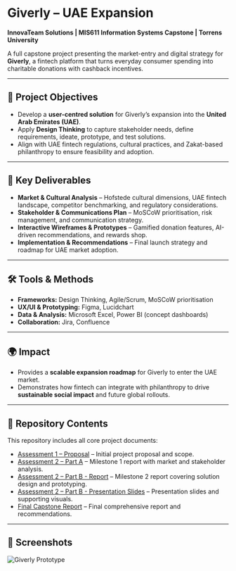 # Giverly – UAE Expansion
**InnovaTeam Solutions | MIS611 Information Systems Capstone | Torrens University**

A full capstone project presenting the market-entry and digital strategy for **Giverly**, a fintech platform that turns everyday consumer spending into charitable donations with cashback incentives.

---

## 🎯 Project Objectives
- Develop a **user-centred solution** for Giverly’s expansion into the **United Arab Emirates (UAE)**.
- Apply **Design Thinking** to capture stakeholder needs, define requirements, ideate, prototype, and test solutions.
- Align with UAE fintech regulations, cultural practices, and Zakat-based philanthropy to ensure feasibility and adoption.

---

## 📑 Key Deliverables
- **Market & Cultural Analysis** – Hofstede cultural dimensions, UAE fintech landscape, competitor benchmarking, and regulatory considerations.  
- **Stakeholder & Communications Plan** – MoSCoW prioritisation, risk management, and communication strategy.
- **Interactive Wireframes & Prototypes** – Gamified donation features, AI-driven recommendations, and rewards shop.
- **Implementation & Recommendations** – Final launch strategy and roadmap for UAE market adoption.

---

## 🛠 Tools & Methods
- **Frameworks:** Design Thinking, Agile/Scrum, MoSCoW prioritisation  
- **UX/UI & Prototyping:** Figma, Lucidchart  
- **Data & Analysis:** Microsoft Excel, Power BI (concept dashboards)  
- **Collaboration:** Jira, Confluence

---

## 🌍 Impact
- Provides a **scalable expansion roadmap** for Giverly to enter the UAE market.
- Demonstrates how fintech can integrate with philanthropy to drive **sustainable social impact** and future global rollouts.

---

## 📂 Repository Contents
This repository includes all core project documents:

- [Assessment 1 – Proposal](docs/MIS611_Information_Sys_Capstone_Assessment%201_Group.pdf) – Initial project proposal and scope.
- [Assessment 2 – Part A](docs/MIS611_Assessment2_Part%20A_Group1_InnovaTeam%20Solutions.pdf) – Milestone 1 report with market and stakeholder analysis.
- [Assessment 2 – Part B - Report](docs/MIS611_milestone2%20report_2b_group%201.pdf) – Milestone 2 report covering solution design and prototyping.
- [Assessment 2 – Part B - Presentation Slides](docs/InnovaTeam%20Solutions_Group%201_Milestone%202.pdf) – Presentation slides and supporting visuals.
- [Final Capstone Report](docs/MIS611%20Information%20Systems%20Capstone.pdf) – Final comprehensive report and recommendations.


---

## 📸 Screenshots 
![Giverly Prototype](images/prototype-wireframes.png)
